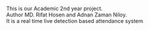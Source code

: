 This is our Academic 2nd year project.
<br>
Author MD. Rifat Hosen and Adnan Zaman Niloy.
<br>
It is a real time live detection based attendance system
